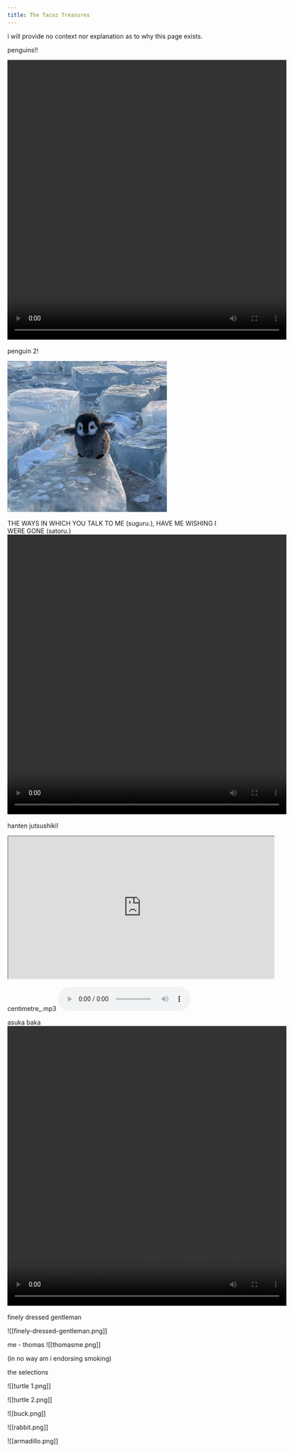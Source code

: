 ```yaml
---
title: The Tacoz Treasures
---
```


i will provide no context nor explanation as to why this page exists.

penguins!!

<video width="630" height="630" controls> <source src="https://nottaro.github.io/littleroot/tacoztreasures/penguin.mp4" /> </video > 

penguin 2!

![](tacoztreasures/more-peng.png)

THE WAYS IN WHICH YOU TALK TO ME (suguru.), HAVE ME WISHING I WERE GONE (satoru.)
<video width="630" height="630" controls> <source src="https://nottaro.github.io/littleroot/tacoztreasures/frauds.mp4" /> </video > 

hanten jutsushiki!

<iframe src="https://youtube.com/embed/gI9lbGJMFUI" Width="600" Height="320" > </iframe>

centimetre_.mp3
<audio controls src="https://nottaro.github.io/littleroot/tacoztreasures/centimetre_.mp3">
  Your browser does not support the audio tag.  
</audio>


asuka baka
<video width="630" height="630" controls> <source src="https://nottaro.github.io/littleroot/tacoztreasures/asuka-baka.mp4" /> </video > 


finely dressed gentleman

![[finely-dressed-gentleman.png]]

me - thomas
![[thomasme.png]]

(in no way am i endorsing smoking)


the selections

![[turtle 1.png]]

![[turtle 2.png]]

![[buck.png]]

![[rabbit.png]]

![[armadillo.png]]